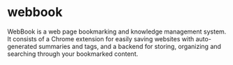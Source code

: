 # webbook
WebBook is a web page bookmarking and knowledge management system. It consists of a Chrome extension for easily saving websites with auto-generated summaries and tags, and a backend for storing, organizing and searching through your bookmarked content.
